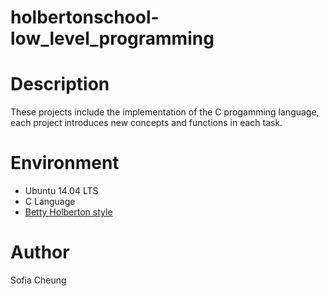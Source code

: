 # holbertonschool-low_level_programming
# Description
These projects include the implementation of the C progamming language, each project introduces new concepts and functions in each task.
# Environment
  - Ubuntu 14.04 LTS
  - C Language
  - [Betty Holberton style](https://github.com/holbertonschool/Betty)
# Author
Sofia Cheung
  
